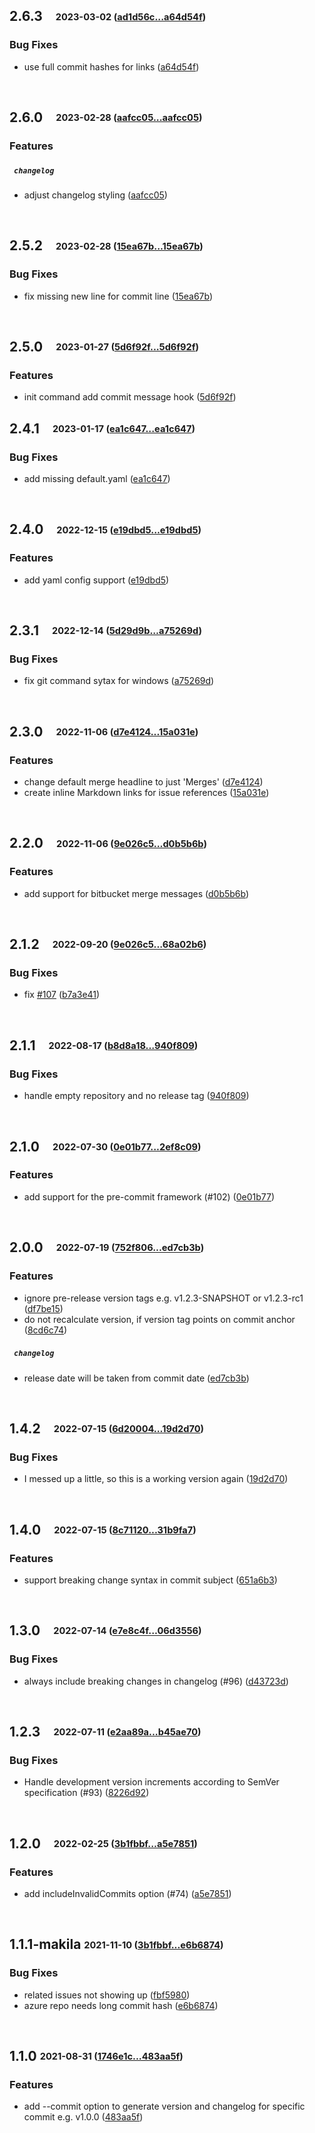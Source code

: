 ## **2.6.3**&emsp;<sub><sup>2023-03-02 ([ad1d56c...a64d54f](https://github.com/qoomon/git-conventional-commits/compare/ad1d56c...a64d54f?diff=split))</sup></sub>

### Bug Fixes
* use full commit hashes for links ([a64d54f](https://github.com/qoomon/git-conventional-commits/commit/a64d54f))

<br>

## **2.6.0**&emsp;<sub><sup>2023-02-28 ([aafcc05...aafcc05](https://github.com/qoomon/git-conventional-commits/compare/aafcc05...aafcc05?diff=split))</sup></sub>

### Features

##### &ensp;`changelog`
* adjust changelog styling ([aafcc05](https://github.com/qoomon/git-conventional-commits/commit/aafcc05))

<br>

## **2.5.2**&emsp;<sub><sup>2023-02-28 ([15ea67b...15ea67b](https://github.com/qoomon/git-conventional-commits/compare/15ea67b...15ea67b?diff=split))</sup></sub>

### Bug Fixes
* fix missing new line for commit line ([15ea67b](https://github.com/qoomon/git-conventional-commits/commit/15ea67b))

<br>

## **2.5.0**&emsp;<sub><sup>2023-01-27 ([5d6f92f...5d6f92f](https://github.com/qoomon/git-conventional-commits/compare/5d6f92f...5d6f92f?diff=split))</sup></sub>

### Features
* init command add commit message hook ([5d6f92f](https://github.com/qoomon/git-conventional-commits/commit/5d6f92f))

## **2.4.1**&emsp;<sub><sup>2023-01-17 ([ea1c647...ea1c647](https://github.com/qoomon/git-conventional-commits/compare/ea1c647...ea1c647?diff=split))</sup></sub>

### Bug Fixes
* add missing default\.yaml ([ea1c647](https://github.com/qoomon/git-conventional-commits/commit/ea1c647))

<br>

## **2.4.0**&emsp;<sub><sup>2022-12-15 ([e19dbd5...e19dbd5](https://github.com/qoomon/git-conventional-commits/compare/e19dbd5...e19dbd5?diff=split))</sup></sub>

### Features
* add yaml config support ([e19dbd5](https://github.com/qoomon/git-conventional-commits/commit/e19dbd5))

<br>

## **2.3.1**&emsp;<sub><sup>2022-12-14 ([5d29d9b...a75269d](https://github.com/qoomon/git-conventional-commits/compare/5d29d9b...a75269d?diff=split))</sup></sub>

### Bug Fixes
*  fix git command sytax for windows  ([a75269d](https://github.com/qoomon/git-conventional-commits/commit/a75269d))

<br>

## **2.3.0**&emsp;<sub><sup>2022-11-06 ([d7e4124...15a031e](https://github.com/qoomon/git-conventional-commits/compare/d7e4124...15a031e?diff=split))</sup></sub>

### Features
*  change default merge headline to just 'Merges' ([d7e4124](https://github.com/qoomon/git-conventional-commits/commit/d7e4124))
*  create inline Markdown links for issue references ([15a031e](https://github.com/qoomon/git-conventional-commits/commit/15a031e))

<br>

## **2.2.0**&emsp;<sub><sup>2022-11-06 ([9e026c5...d0b5b6b](https://github.com/qoomon/git-conventional-commits/compare/9e026c5...d0b5b6b?diff=split))</sup></sub>

### Features
*  add support for bitbucket merge messages ([d0b5b6b](https://github.com/qoomon/git-conventional-commits/commit/d0b5b6b))

<br>

## **2.1.2**&emsp;<sub><sup>2022-09-20 ([9e026c5...68a02b6](https://github.com/qoomon/git-conventional-commits/compare/9e026c5...68a02b6?diff=split))</sup></sub>

### Bug Fixes
*  fix [#107](https://github.com/qoomon/git-conventional-commits/issues/107) ([b7a3e41](https://github.com/qoomon/git-conventional-commits/commit/b7a3e41))

<br>

## **2.1.1**&emsp;<sub><sup>2022-08-17 ([b8d8a18...940f809](https://github.com/qoomon/git-conventional-commits/compare/b8d8a18...940f809?diff=split))</sup></sub>

### Bug Fixes
*  handle empty repository and no release tag ([940f809](https://github.com/qoomon/git-conventional-commits/commit/940f809))

<br>

## **2.1.0**&emsp;<sub><sup>2022-07-30 ([0e01b77...2ef8c09](https://github.com/qoomon/git-conventional-commits/compare/0e01b77...2ef8c09?diff=split))</sup></sub>

### Features
*  add support for the pre-commit framework (#102) ([0e01b77](https://github.com/qoomon/git-conventional-commits/commit/0e01b77))

<br>

## **2.0.0**&emsp;<sub><sup>2022-07-19 ([752f806...ed7cb3b](https://github.com/qoomon/git-conventional-commits/compare/752f806...ed7cb3b?diff=split))</sup></sub>

### Features
*  ignore pre-release version tags e.g. v1.2.3-SNAPSHOT or v1.2.3-rc1 ([df7be15](https://github.com/qoomon/git-conventional-commits/commit/df7be15))
*  do not recalculate version, if version tag points on commit anchor ([8cd6c74](https://github.com/qoomon/git-conventional-commits/commit/8cd6c74))

#####  &ensp;`changelog`
*  release date will be taken from commit date ([ed7cb3b](https://github.com/qoomon/git-conventional-commits/commit/ed7cb3b))

<br>

## **1.4.2**&emsp;<sub><sup>2022-07-15 ([6d20004...19d2d70](https://github.com/qoomon/git-conventional-commits/compare/6d20004...19d2d70?diff=split))</sup></sub>

### Bug Fixes
*  I messed up a little, so this is a working version again ([19d2d70](https://github.com/qoomon/git-conventional-commits/commit/19d2d70))

<br>

## **1.4.0**&emsp;<sub><sup>2022-07-15 ([8c71120...31b9fa7](https://github.com/qoomon/git-conventional-commits/compare/8c71120...31b9fa7?diff=split))</sup></sub>

### Features
*  support breaking change syntax in commit subject ([651a6b3](https://github.com/qoomon/git-conventional-commits/commit/651a6b3))

<br>

## **1.3.0**&emsp;<sub><sup>2022-07-14 ([e7e8c4f...06d3556](https://github.com/qoomon/git-conventional-commits/compare/e7e8c4f...06d3556?diff=split))</sup></sub>

### Bug Fixes
*  always include breaking changes in changelog \(\#96\) ([d43723d](https://github.com/qoomon/git-conventional-commits/commit/d43723d))

<br>

## **1.2.3**&emsp;<sub><sup>2022-07-11 ([e2aa89a...b45ae70](https://github.com/qoomon/git-conventional-commits/compare/e2aa89a...b45ae70?diff=split))</sup></sub>

### Bug Fixes
*  Handle development version increments according to SemVer specification \(\#93\) ([8226d92](https://github.com/qoomon/git-conventional-commits/commit/8226d92))

<br>

## **1.2.0**&emsp;<sub><sup>2022-02-25 ([3b1fbbf...a5e7851](https://github.com/qoomon/git-conventional-commits/compare/3b1fbbf...a5e7851?diff=split))</sup></sub>

### Features
*  add includeInvalidCommits option \(\#74\) ([a5e7851](https://github.com/qoomon/git-conventional-commits/commit/a5e7851))

<br>

## **1.1.1-makila** <sub><sup>2021-11-10 ([3b1fbbf...e6b6874](https://github.com/qoomon/git-conventional-commits/compare/3b1fbbfca5b38d51c623bbe0984c151f20ba1e8d...e6b6874a30c81628664d184474328b77c6c40d5b?diff=split))</sup></sub>

### Bug Fixes
*  related issues not showing up ([fbf5980](https://github.com/qoomon/git-conventional-commits/commit/fbf59802cd0d1b7a9c8353fda5080f7b8b6c036b))
*  azure repo needs long commit hash ([e6b6874](https://github.com/qoomon/git-conventional-commits/commit/e6b6874a30c81628664d184474328b77c6c40d5b))
  
<br>

## **1.1.0** <sub><sup>2021-08-31 ([1746e1c...483aa5f](https://github.com/qoomon/git-conventional-commits/compare/1746e1c...483aa5f?diff=split))</sup></sub>

### Features
*  add \-\-commit option to generate version and changelog for specific commit e\.g\. v1\.0\.0 ([483aa5f](https://github.com/qoomon/git-conventional-commits/commit/483aa5f))

<br>
